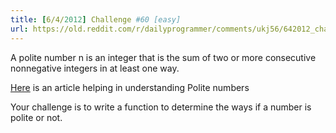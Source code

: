 ```yaml
---
title: [6/4/2012] Challenge #60 [easy]
url: https://old.reddit.com/r/dailyprogrammer/comments/ukj56/642012_challenge_60_easy/
---
```


A polite number n is an integer that is the sum of two or more consecutive nonnegative integers in at least one way.

[Here](http://en.wikipedia.org/wiki/Polite_number) is an article helping in understanding Polite numbers

Your challenge is to write a function to determine the ways if a number is polite or not.
